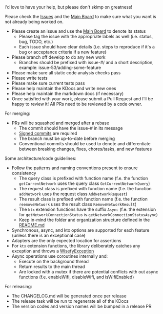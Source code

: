 I'd love to have your help, but please don't skimp on greatness!

Please check the [Issues](https://github.com/isupatches/android-wisefy/issues) and the [Main Board](https://github.com/isuPatches/android-wisefy/projects/1) to make sure what you want is not already being worked on.

* Please create an issue and use the [Main Board](https://github.com/isuPatches/android-wisefy/projects/1) to denote its status
    - Please tag the issue with the appropriate labels as well (i.e. status, bug, TODO, etc.)
    - Each issue should have clear details (i.e. steps to reproduce if it's a bug or acceptance criteria if a new feature)
* Please branch off develop to do any new work
    - Branches should be prefixed with issue-#/ and a short description, example: issue-53/adding-some-feature
* Please make sure all static code analysis checks pass
* Please write tests
* Please make sure current tests pass
* Please help maintain the KDocs and write new ones
* Please help maintain the markdown docs (if necessary)
* Once satisfied with your work, please submit a Pull Request and I'll be happy to review it!  All PRs need to be reviewed by a code owner.

For merging:

* PRs will be squashed and merged after a rebase
    - The commit should have the issue-# in its message
    - [Signed commits](https://docs.github.com/en/github/authenticating-to-github/managing-commit-signature-verification/signing-commits) are required
    - The branch must be up-to-date before merging
    - Conventional commits should be used to denote and differentiate between breaking changes, fixes, chores/tasks, and new features

Some architecture/code guidelines:
 - Follow the patterns and naming conventions present to ensure consistency
   - The query class is prefixed with function name (f.e. the function `getCurrentNetwork` uses the query class `GetCurrentNetworkQuery`)
   - The request class is prefixed with function name (f.e. the function `addNetwork` uses the request class `AddNetworkRequest`)
   - The result class is prefixed with function name (f.e. the function `reemoveNetwork` uses the result class `RemoveNetworkResult`)
   - The `ktx` extension functions have the suffix `Async` (f.e. the extension for `getNetworkConnectionStatus` is `getNetworkConnectionStatusAsync`)
   - Keep in-mind the folder and organization structure defined in the [README.md](/README.md)
 - Synchronous, async, and ktx options are supported for each feature (unless there is an exceptional case)
 - Adapters are the only expected location for assertions
 - For `ktx` extension functions, the library deliberately catches any exception and throws a [WisefyException](/wisefy/core/src/main/java/com/isupatches/android/wisefy/core/exceptions/WisefyException.kt)
 - Async operations use coroutines internally and:
   - Execute on the background thread
   - Return results to the main thread
   - Are locked with a mutex if there are potential conflicts with out async functions (f.e. enableWifi, disableWifi, and isWifiEnabled)
 
For releasing:

  - The CHANGELOG.md will be generated once per release
  - The release task will be run to regenerate all of the KDocs 
  - The version codes and version names will be bumped in a release PR
